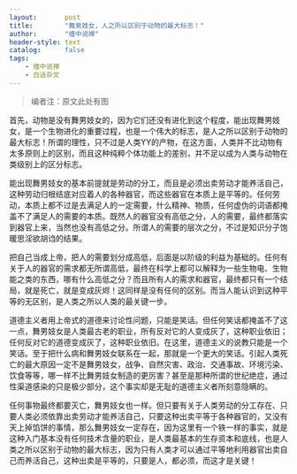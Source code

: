 ```yaml
---
layout:       post
title:        "舞男妓女，人之所以区别于动物的最大标志！"
author:       "缠中说禅"
header-style: text
catalog:      false
tags:
    - 缠中说禅
    - 白话杂文
---
```


> 编者注：原文此处有图



首先，动物是没有舞男妓女的，因为它们还没有进化到这个程度，能出现舞男妓女，是一个生物进化的重要过程，也是一个伟大的标志，是人之所以区别于动物的最大标志！所谓的理性，只不过是人类YY的产物，在这方面，人类并不比动物有太多原则上的区别，而且这种纯粹个体功能上的差别，并不足以成为人类与动物在类级别上的区分标志。



能出现舞男妓女的基本前提就是劳动的分工，而且是必须出卖劳动才能养活自己，这种劳动归根结底对应着人的各种器官，而这些器官在本质上是平等的。任何劳动，本质上都不过是去满足人的一定需要，什么精神、物质，任何虚伪的词语都掩盖不了满足人的需要的本质。既然人的器官没有高低之分，人的需要，最终都落实到器官上来，当然也没有高低之分。所谓人的需要的层次之分，不过是知识分子饱暖思淫欲胡诌的结果。



把自己当成上帝，把人的需要划分成高低，后面是以阶级的利益为基础的。任何有关于人的器官的需求都无所谓高低，最终在科学上都可以解释为一些生物电、生物能之类的东西，哪有什么高低之分？而且所有人的需求和器官，最终都只有一个结局，就是死亡，就是变成灰烬！这同样是没有任何的区别。而当人能认识到这种平等的无区别，是人类之所以人类的最关键一步。



道德主义者用上帝式的道德来讨论性问题，只能是笑话。但任何笑话都掩盖不了这一点，舞男妓女是人类最古老的职业，所有反对它的人变成灰了，这种职业依旧；任何反对它的道德变成灰了，这种职业依旧。在这里，道德主义的说教只能是一个笑话。至于把什么病和舞男妓女联系在一起，那就是一个更大的笑话。引起人类死亡的最大原因一定不是舞男妓女，战争、自然灾害、政治、交通事故、环境污染、饮食等等，哪一样不比舞男妓女制造的更厉害？甚至是那种所谓的世纪绝症，通过性渠道感染的只是极少部分，这个事实却是无耻的道德主义者所刻意隐瞒的。



任何事物最终都要灭亡，舞男妓女也一样。但只要有关于人类劳动的分工存在、只要人类必须依靠出卖劳动才能养活自己，只要这种出卖平等于各种器官的，又没有天上掉馅饼的事情，那么舞男妓女一定存在，因为这里有一个铁一样的事实，就是这种入门基本没有任何技术含量的职业，是人类最基本的生存资本和底线，也是人类之所以区别于动物的最大标志，因为只有人类才可以通过平等地利用器官出卖自己而养活自己，这种出卖是平等的，只要是人，都必须，而这才是关键！
